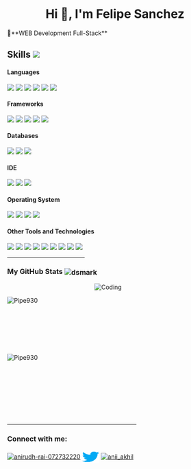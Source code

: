<h1 align="center">Hi 👋, I'm Felipe Sanchez</h1>
🌱**WEB Development Full-Stack**
<br>

## Skills <img src="https://media.giphy.com/media/iY8CRBdQXODJSCERIr/giphy.gif" width="30px">&nbsp; 

<h4> Languages </h4>
<span> 
  <img src="https://img.shields.io/badge/Python-3776AB?style=for-the-badge&logo=python&logoColor=white">
  <img src="https://img.shields.io/badge/Javascript-3776AB?style=for-the-badge&logo=javascript&logoColor=black&color=%23FFF415">
  <img src="https://img.shields.io/badge/Typescript-3776AB?style=for-the-badge&logo=typescript&logoColor=white&color=%231551FF">
  <img src="https://img.shields.io/badge/HTML-3776AB?style=for-the-badge&logo=html5&logoColor=white&color=%23FF5F15">
  <img src="https://img.shields.io/badge/CSS-3776AB?style=for-the-badge&logo=css3&logoColor=white&color=%23158AFF">
  <img src="https://img.shields.io/badge/SASS-hotpink.svg?style=for-the-badge&logo=SASS&logoColor=white">
</span>

<h4> Frameworks </h4>
<span>
  <img src="https://img.shields.io/badge/Express.js-000000?style=for-the-badge&logo=express&logoColor=white">
  <img src="https://img.shields.io/badge/Angular-3776AB?style=for-the-badge&logo=angular&color=%23FF1515">
  <img src="https://img.shields.io/badge/Django-3776AB?style=for-the-badge&logo=django&logoColor=white&color=%23177837">
  <img src="https://img.shields.io/badge/Node.js-339933?style=for-the-badge&logo=nodedotjs&logoColor=white">
  <img src="https://img.shields.io/badge/Ionic-3776AB?style=for-the-badge&logo=ionic&logoColor=white&color=%232B9FFF">
</span>

<h4> Databases </h4>
<span>
  <img src="https://img.shields.io/badge/Mysql-3776AB?style=for-the-badge&logo=mysql&logoColor=white&color=%2330A9E5">
  <img src="https://img.shields.io/badge/MongoDB-%234ea94b.svg?style=for-the-badge&logo=mongodb&logoColor=white">
  <img src="https://img.shields.io/badge/Oracle_Sql-3776AB?style=for-the-badge&logo=oracle&logoColor=white&color=%23FF8133">
</span>

<h4> IDE </h4>
<span>
  <img src="https://img.shields.io/badge/Visual_Studio-3776AB?style=for-the-badge&logo=visualstudio&logoColor=white&color=%238F3BBF">
  <img src="https://img.shields.io/badge/Visual_Studio_Code-0078D4?style=for-the-badge&logo=visual%20studio%20code&logoColor=white">
  <img src="https://img.shields.io/badge/Android_Studio-3776AB?style=for-the-badge&logo=android-studio&logoColor=white&color=%232ABB70">
</span>

<h4> Operating System </h4>
<span>
  <img src="https://img.shields.io/badge/Linux-FCC624?style=for-the-badge&logo=linux&logoColor=black">
  <img src="https://img.shields.io/badge/Arch_Linux-3776AB?style=for-the-badge&logo=archlinux&logoColor=white&color=%232B32FF">
  <img src="https://img.shields.io/badge/Windows-0078D6?style=for-the-badge&logo=windows&logoColor=white">
  <img src="https://img.shields.io/badge/Android-3DDC84?style=for-the-badge&logo=android&logoColor=white">
</span>

<h4> Other Tools and Technologies </h4>
<span>
  <img src="https://img.shields.io/badge/Git-F05032?style=for-the-badge&logo=git&logoColor=white">
  <img src="https://img.shields.io/badge/Postman-FF6C37?style=for-the-badge&logo=Postman&logoColor=white">
  <img src="https://img.shields.io/badge/Shell_Script-3776AB?style=for-the-badge&logo=gnu-bash&logoColor=white&color=%232E2E2E">
  <img src="https://img.shields.io/badge/json-5E5C5C?style=for-the-badge&logo=json&logoColor=white">
  <img src="https://img.shields.io/badge/NPM-%23CB3837.svg?style=for-the-badge&logo=npm&logoColor=white">
  <img src="https://img.shields.io/badge/Amazon_Web_Service-3776AB?style=for-the-badge&logo=amazon-aws&logoColor=white&color=%23232f3e">
  <img src="https://img.shields.io/badge/jasmine-3776AB?style=for-the-badge&logo=jasmine&logoColor=white&color=%238A4182">
  <img src="https://img.shields.io/badge/jest-3776AB?style=for-the-badge&logo=jest&logoColor=white&color=%23FF5733">
  <img src="https://img.shields.io/badge/Virtual_Box-3776AB?style=for-the-badge&logo=virtualbox&logoColor=white&color=%232F4F7D">
</span>

<hr width="36%" >
<h3>My GitHub Stats <img alt="dsmark" align="center" height="70px" width="70px" src="https://c.tenor.com/cXlrPENTVkEAAAAi/chika-dance.gif"></h3>
<img align="right" alt="Coding" width="300" src="https://cdn.dribbble.com/users/1277312/screenshots/14733298/media/39b1045e593737587dd60e42c8422d1f.gif" >
<br>


<p><img align="left" src="https://github-readme-stats.vercel.app/api/top-langs?username=Pipe930&show_icons=true&theme=dark&locale=en&layout=compact" alt="Pipe930"/></p>

<br><br><br><br><br><br><br>
<p>&nbsp;<img align="left" src="https://github-readme-stats.vercel.app/api?username=Pipe930&show_icons=true&theme=dark&locale=en" alt="Pipe930"/></p>
<br><br><br><br><br><br><br>

<hr width="60%" >
<h3 align="left">Connect with me:</h3>
<p align="left">
<a href="https://www.linkedin.com/in/felipe-sanchez-3807a8222/" target="_blank"><img align="center" src="https://raw.githubusercontent.com/rahuldkjain/github-profile-readme-generator/master/src/images/icons/Social/linked-in-alt.svg" alt="anirudh-rai-072732220" height="30" width="40" /></a>
<a href="https://twitter.com/ElPipex7" target="_blank"><img align="center" src="https://raw.githubusercontent.com/SubhadeepZilong/SubhadeepZilong/main/icons/Social/twitter.svg" alt="subhadeepzilong" height="30" width="40" /></a>
<a href="https://www.instagram.com/elpipex_7/" target="_blank"><img align="center" src="https://raw.githubusercontent.com/rahuldkjain/github-profile-readme-generator/master/src/images/icons/Social/instagram.svg" alt="anii_akhil" height="30" width="40" /></a>
</p>

<!--
**Pipe930/Pipe930** is a ✨ _special_ ✨ repository because its `README.md` (this file) appears on your GitHub profile.

Here are some ideas to get you started:

- 🔭 I’m currently working on ...
- 🌱 I’m currently learning ...
- 👯 I’m looking to collaborate on ...
- 🤔 I’m looking for help with ...
- 💬 Ask me about ...
- 📫 How to reach me: ...
- 😄 Pronouns: ...
- ⚡ Fun fact: ...
-->

